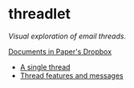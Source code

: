 # threadlet
*Visual exploration of email threads.*

[Documents in Paper's Dropbox](https://paper.dropbox.com/folder/show/threadlet-e.1gg8YzoPEhbTkrhvQwJ2zz3XHfXpF33zCKiYXzPLckddKUj0H9Uy)

- [A single thread](https://phongvis.github.io/threadlet/demo/thread/)
- [Thread features and messages](https://phongvis.github.io/threadlet/demo/threadall/)
